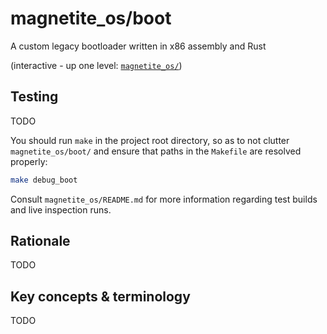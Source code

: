 # magnetite_os/boot
A custom legacy bootloader written in x86 assembly and Rust

(interactive - up one level: [`magnetite_os/`](../))

## Testing
TODO

You should run `make` in the project root directory, so as
to not clutter `magnetite_os/boot/` and ensure that paths
in the `Makefile` are resolved properly:
```bash
make debug_boot
```

Consult `magnetite_os/README.md` for more information regarding
test builds and live inspection runs.
## Rationale
TODO

## Key concepts & terminology
TODO
